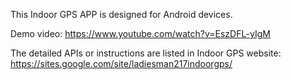 This Indoor GPS APP is designed for Android devices.

Demo video:
https://www.youtube.com/watch?v=EszDFL-yIgM

The detailed APIs or instructions are listed in Indoor GPS website:
https://sites.google.com/site/ladiesman217indoorgps/
